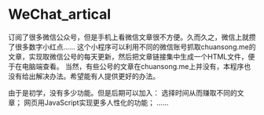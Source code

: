 # WeChat_artical
订阅了很多微信公众号，但是手机上看微信文章很不方便。久而久之，微信上就攒了很多数字小红点……
这个小程序可以利用不同的微信账号抓取chuansong.me的文章，实现取微信公号的每天更新，然后把文章链接集中生成一个HTML文件，便于在电脑端查看。
当然，有些公号的文章在chuansong.me上并没有，本程序也没有给出解决办法。希望能有人提供更好的办法。

由于是初学，没有多少功能。但是后期可以加入：
选择时间从而赚取不同的文章；
网页用JavaScript实现更多人性化的功能；
……
